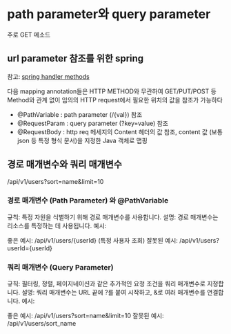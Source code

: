 # path parameter와 query parameter
주로 GET 메소드


## url parameter 참조를 위한 spring 
참고:
[spring handler methods](https://docs.spring.io/spring-framework/reference/web/webmvc/mvc-controller/ann-methods/requestparam.html)

다음 mapping annotation들은 HTTP METHOD와 무관하여 GET/PUT/POST 등 Method와 관계 없이 임의의 HTTP request에서 필요한 위치의 값을 참조가 가능하다

* @PathVariable : path parameter (/{val}) 참조
* @RequestParam : query parameter (?key=value) 참조
* @RequestBody : http req 메세지의 Content 헤더의 값 참조, content 값 (보통 json 등 특정 형식 문서)을 지정한 Java 객체로 맵핑

## 경로 매개변수와 쿼리 매개변수
/api/v1/users?sort=name&limit=10

### 경로 매개변수 (Path Parameter) 와 @PathVariable
규칙: 특정 자원을 식별하기 위해 경로 매개변수를 사용합니다.
설명: 경로 매개변수는 리소스를 특정하는 데 사용됩니다.
예시:

좋은 예시: /api/v1/users/{userId} (특정 사용자 조회)
잘못된 예시: /api/v1/users?userId={userId}


### 쿼리 매개변수 (Query Parameter)
규칙: 필터링, 정렬, 페이지네이션과 같은 추가적인 요청 조건을 쿼리 매개변수로 지정합니다.
설명: 쿼리 매개변수는 URL 끝에 ?를 붙여 시작하고, &로 여러 매개변수를 연결합니다.
예시:

좋은 예시: /api/v1/users?sort=name&limit=10
잘못된 예시: /api/v1/users/sort_name